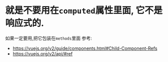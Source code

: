 # 就是不要用在`computed`属性里面, 它不是响应式的. 
如果一定要用,把它包装在`methods`里面
参考:
- https://vuejs.org/v2/guide/components.html#Child-Component-Refs
- https://vuejs.org/v2/api/#ref
